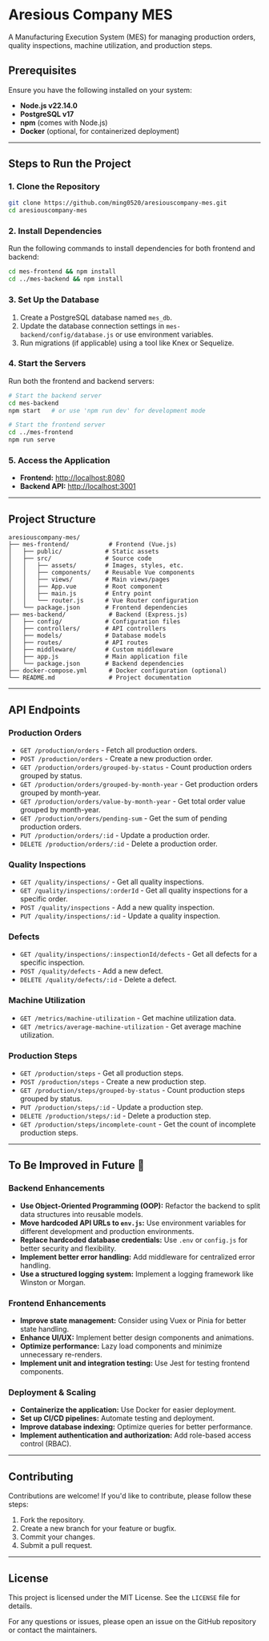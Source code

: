 # Aresious Company MES

A Manufacturing Execution System (MES) for managing production orders, quality inspections, machine utilization, and production steps.

## Prerequisites

Ensure you have the following installed on your system:
- **Node.js v22.14.0**
- **PostgreSQL v17**
- **npm** (comes with Node.js)
- **Docker** (optional, for containerized deployment)

---

## Steps to Run the Project

### 1. Clone the Repository

```bash
git clone https://github.com/ming0520/aresiouscompany-mes.git
cd aresiouscompany-mes
```

### 2. Install Dependencies

Run the following commands to install dependencies for both frontend and backend:

```bash
cd mes-frontend && npm install
cd ../mes-backend && npm install
```

### 3. Set Up the Database

1. Create a PostgreSQL database named `mes_db`.
2. Update the database connection settings in `mes-backend/config/database.js` or use environment variables.
3. Run migrations (if applicable) using a tool like Knex or Sequelize.

### 4. Start the Servers

Run both the frontend and backend servers:

```bash
# Start the backend server
cd mes-backend
npm start   # or use 'npm run dev' for development mode

# Start the frontend server
cd ../mes-frontend
npm run serve
```

### 5. Access the Application

- **Frontend:** [http://localhost:8080](http://localhost:8080)
- **Backend API:** [http://localhost:3001](http://localhost:3001)

---

## Project Structure

```
aresiouscompany-mes/
├── mes-frontend/           # Frontend (Vue.js)
│   ├── public/            # Static assets
│   ├── src/               # Source code
│   │   ├── assets/        # Images, styles, etc.
│   │   ├── components/    # Reusable Vue components
│   │   ├── views/         # Main views/pages
│   │   ├── App.vue        # Root component
│   │   ├── main.js        # Entry point
│   │   └── router.js      # Vue Router configuration
│   └── package.json       # Frontend dependencies
├── mes-backend/            # Backend (Express.js)
│   ├── config/            # Configuration files
│   ├── controllers/       # API controllers
│   ├── models/            # Database models
│   ├── routes/            # API routes
│   ├── middleware/        # Custom middleware
│   ├── app.js             # Main application file
│   └── package.json       # Backend dependencies
├── docker-compose.yml      # Docker configuration (optional)
└── README.md               # Project documentation
```

---

## API Endpoints

### Production Orders

- `GET /production/orders` - Fetch all production orders.
- `POST /production/orders` - Create a new production order.
- `GET /production/orders/grouped-by-status` - Count production orders grouped by status.
- `GET /production/orders/grouped-by-month-year` - Get production orders grouped by month-year.
- `GET /production/orders/value-by-month-year` - Get total order value grouped by month-year.
- `GET /production/orders/pending-sum` - Get the sum of pending production orders.
- `PUT /production/orders/:id` - Update a production order.
- `DELETE /production/orders/:id` - Delete a production order.

### Quality Inspections

- `GET /quality/inspections/` - Get all quality inspections.
- `GET /quality/inspections/:orderId` - Get all quality inspections for a specific order.
- `POST /quality/inspections` - Add a new quality inspection.
- `PUT /quality/inspections/:id` - Update a quality inspection.

### Defects

- `GET /quality/inspections/:inspectionId/defects` - Get all defects for a specific inspection.
- `POST /quality/defects` - Add a new defect.
- `DELETE /quality/defects/:id` - Delete a defect.

### Machine Utilization

- `GET /metrics/machine-utilization` - Get machine utilization data.
- `GET /metrics/average-machine-utilization` - Get average machine utilization.

### Production Steps

- `GET /production/steps` - Get all production steps.
- `POST /production/steps` - Create a new production step.
- `GET /production/steps/grouped-by-status` - Count production steps grouped by status.
- `PUT /production/steps/:id` - Update a production step.
- `DELETE /production/steps/:id` - Delete a production step.
- `GET /production/steps/incomplete-count` - Get the count of incomplete production steps.

---

## To Be Improved in Future 🚀

### Backend Enhancements

- **Use Object-Oriented Programming (OOP):** Refactor the backend to split data structures into reusable models.
- **Move hardcoded API URLs to `env.js`:** Use environment variables for different development and production environments.
- **Replace hardcoded database credentials:** Use `.env` or `config.js` for better security and flexibility.
- **Implement better error handling:** Add middleware for centralized error handling.
- **Use a structured logging system:** Implement a logging framework like Winston or Morgan.

### Frontend Enhancements

- **Improve state management:** Consider using Vuex or Pinia for better state handling.
- **Enhance UI/UX:** Implement better design components and animations.
- **Optimize performance:** Lazy load components and minimize unnecessary re-renders.
- **Implement unit and integration testing:** Use Jest for testing frontend components.

### Deployment & Scaling

- **Containerize the application:** Use Docker for easier deployment.
- **Set up CI/CD pipelines:** Automate testing and deployment.
- **Improve database indexing:** Optimize queries for better performance.
- **Implement authentication and authorization:** Add role-based access control (RBAC).

---

## Contributing

Contributions are welcome! If you'd like to contribute, please follow these steps:

1. Fork the repository.
2. Create a new branch for your feature or bugfix.
3. Commit your changes.
4. Submit a pull request.

---

## License

This project is licensed under the MIT License. See the `LICENSE` file for details.

For any questions or issues, please open an issue on the GitHub repository or contact the maintainers.

